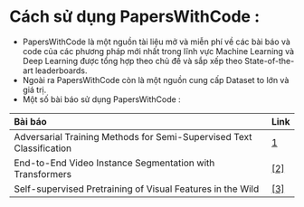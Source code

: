 # Cách sử dụng PapersWithCode :

  - PapersWithCode là một nguồn tài liệu mở và miễn phí về các bài báo và code của các phương pháp mới nhất trong lĩnh vực Machine Learning và Deep Learning được tổng hợp theo chủ đề và sắp xếp theo State-of-the-art leaderboards.
  -  Ngoài ra PapersWithCode còn là một nguồn cung cấp Dataset to lớn và giá trị.
  -  Một số bài báo sử dụng PapersWithCode :
  
  |Bài báo                                                                    |Link    |
|:----------------------------------------------------------------------------------|:-------|
|Adversarial Training Methods for Semi-Supervised Text Classification|[1](https://paperswithcode.com/paper/adversarial-training-methods-for-semi)|
|End-to-End Video Instance Segmentation with Transformers                           |[[2]](https://paperswithcode.com/paper/end-to-end-video-instance-segmentation-with)|
|Self-supervised Pretraining of Visual Features in the Wild                         |[[3]](https://paperswithcode.com/paper/self-supervised-pretraining-of-visual)      |

